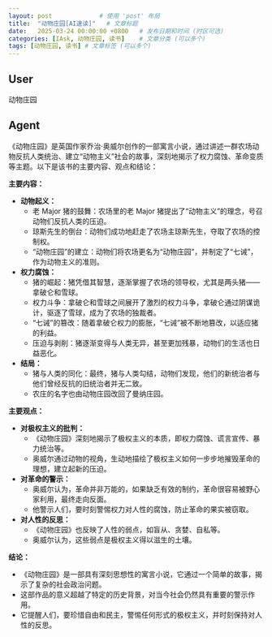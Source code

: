```yaml
---
layout: post             # 使用 'post' 布局
title:  "动物庄园[AI速读]"   # 文章标题
date:   2025-03-24 00:00:00 +0800   # 发布日期和时间 (时区可选)
categories: [IAsk, 动物庄园, 读书]    # 文章分类 (可以多个)
tags: [动物庄园, 读书] # 文章标签 (可以多个)
---
```



## User

动物庄园

## Agent

《动物庄园》是英国作家乔治·奥威尔创作的一部寓言小说，通过讲述一群农场动物反抗人类统治、建立“动物主义”社会的故事，深刻地揭示了权力腐蚀、革命变质等主题。以下是该书的主要内容、观点和结论：

**主要内容：**

* **动物起义：**
    * 老 Major 猪的鼓舞：农场里的老 Major 猪提出了“动物主义”的理念，号召动物们反抗人类的压迫。
    * 琼斯先生的倒台：动物们成功地赶走了农场主琼斯先生，夺取了农场的控制权。
    * “动物庄园”的建立：动物们将农场更名为“动物庄园”，并制定了“七诫”，作为动物主义的准则。
* **权力腐蚀：**
    * 猪的崛起：猪凭借其智慧，逐渐掌握了农场的领导权，尤其是两头猪——拿破仑和雪球。
    * 权力斗争：拿破仑和雪球之间展开了激烈的权力斗争，拿破仑通过阴谋诡计，驱逐了雪球，成为了农场的独裁者。
    * “七诫”的篡改：随着拿破仑权力的膨胀，“七诫”被不断地篡改，以适应猪的利益。
    * 压迫与剥削：猪逐渐变得与人类无异，甚至更加残暴，动物们的生活也日益恶化。
* **结局：**
    * 猪与人类的同化：最终，猪与人类勾结，动物们发现，他们的新统治者与他们曾经反抗的旧统治者并无二致。
    * 农庄的名字也由动物庄园改回了曼纳庄园。

**主要观点：**

* **对极权主义的批判：**
    * 《动物庄园》深刻地揭示了极权主义的本质，即权力腐蚀、谎言宣传、暴力统治等。
    * 奥威尔通过动物的视角，生动地描绘了极权主义如何一步步地摧毁革命的理想，建立起新的压迫。
* **对革命的警示：**
    * 奥威尔认为，革命并非万能的，如果缺乏有效的制约，革命很容易被野心家利用，最终走向反面。
    * 他警示人们，要时刻警惕权力对人性的腐蚀，防止革命的果实被窃取。
* **对人性的反思：**
    * 《动物庄园》也反映了人性的弱点，如盲从、贪婪、自私等。
    * 奥威尔认为，这些弱点是极权主义得以滋生的土壤。

**结论：**

* 《动物庄园》是一部具有深刻思想性的寓言小说，它通过一个简单的故事，揭示了复杂的社会政治问题。
* 这部作品的意义超越了特定的历史背景，对当今社会仍然具有重要的警示作用。
* 它提醒人们，要珍惜自由和民主，警惕任何形式的极权主义，并时刻保持对人性的反思。
